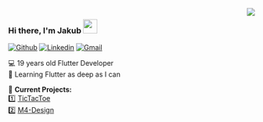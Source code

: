 <img align='right' src="https://github-readme-stats.vercel.app/api?username=kubacarbon&show_icons=true">

### Hi there, I'm Jakub <img src="https://github.com/piyushP7pravin/piyushP7pravin/blob/master/Hi.gif" width="29px">

[![Github](https://img.shields.io/badge/-Github-000?style=flat&logo=Github&logoColor=white)](https://github.com/kubacarbon)
[![Linkedin](https://img.shields.io/badge/-LinkedIn-blue?style=flat&logo=Linkedin&logoColor=white)](https://www.linkedin.com/in/jakubjaniec/)
[![Gmail](https://img.shields.io/badge/-Gmail-c14438?style=flat&logo=Gmail&logoColor=white)](mailto:jakubjaniec01@gmail.com)

:computer: 19 years old Flutter Developer  
:iphone: Learning Flutter as deep as I can

:office: **Current Projects:**<br>
:one: [TicTacToe](https://github.com/kubacarbon/TicTacToe)<br>
:two: [M4-Design](https://github.com/kubacarbon/M4-Design)


